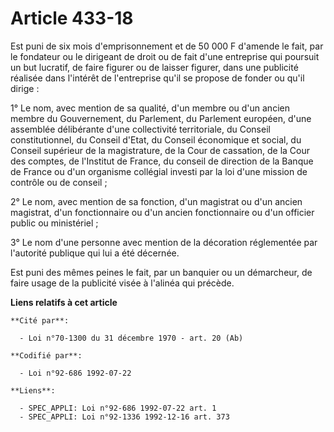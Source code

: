 # Article 433-18

Est puni de six mois d'emprisonnement et de 50 000 F d'amende le fait, par le fondateur ou le dirigeant de droit ou de fait
d'une entreprise qui poursuit un but lucratif, de faire figurer ou de laisser figurer, dans une publicité réalisée dans
l'intérêt de l'entreprise qu'il se propose de fonder ou qu'il dirige :

1° Le nom, avec mention de sa qualité, d'un membre ou d'un ancien membre du Gouvernement, du Parlement, du Parlement
européen, d'une assemblée délibérante d'une collectivité territoriale, du Conseil constitutionnel, du Conseil d'Etat, du
Conseil économique et social, du Conseil supérieur de la magistrature, de la Cour de cassation, de la Cour des comptes, de
l'Institut de France, du conseil de direction de la Banque de France ou d'un organisme collégial investi par la loi d'une
mission de contrôle ou de conseil ;

2° Le nom, avec mention de sa fonction, d'un magistrat ou d'un ancien magistrat, d'un fonctionnaire ou d'un ancien
fonctionnaire ou d'un officier public ou ministériel ;

3° Le nom d'une personne avec mention de la décoration réglementée par l'autorité publique qui lui a été décernée.

Est puni des mêmes peines le fait, par un banquier ou un démarcheur, de faire usage de la publicité visée à l'alinéa qui
précède.

**Liens relatifs à cet article**

	**Cité par**:

	  - Loi n°70-1300 du 31 décembre 1970 - art. 20 (Ab)

	**Codifié par**:

	  - Loi n°92-686 1992-07-22

	**Liens**:

	  - SPEC_APPLI: Loi n°92-686 1992-07-22 art. 1
	  - SPEC_APPLI: Loi n°92-1336 1992-12-16 art. 373
